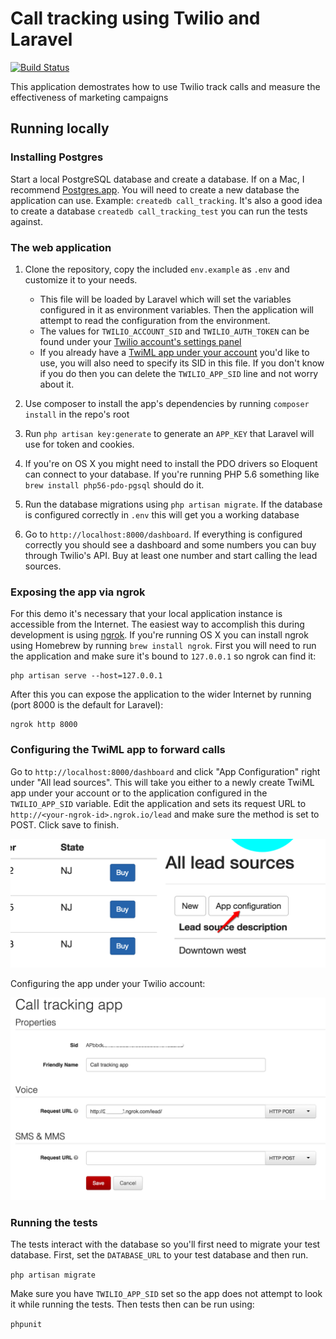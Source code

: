 #  Call tracking using Twilio and Laravel

[![Build Status](https://travis-ci.org/TwilioDevEd/call-tracking-laravel.svg?branch=master)](https://travis-ci.org/TwilioDevEd/call-tracking-laravel)

This application demostrates how to use Twilio track calls and measure
the effectiveness of marketing campaigns

## Running locally

### Installing Postgres

Start a local PostgreSQL database and create a database. If on a
Mac, I recommend [Postgres.app](http://postgresapp.com/). You will
need to create a new database the application can use. Example:
`createdb call_tracking`. It's also a good idea to create a
database `createdb call_tracking_test` you can run the tests against.

### The web application

1. Clone the repository, copy the included `env.example` as `.env` and
   customize it to your needs.
   - This file will be loaded by Laravel which will set the variables
     configured in it as environment variables. Then the application
     will attempt to read the configuration from the environment.
   - The values for `TWILIO_ACCOUNT_SID` and `TWILIO_AUTH_TOKEN` can
     be found under your
     [Twilio account's settings panel](https://www.twilio.com/user/account/settings)
   - If you already have a
     [TwiML app under your account](https://www.twilio.com/user/account/apps)
     you'd like to use, you will also need to specify its SID in this
     file. If you don't know if you do then you can delete the
     `TWILIO_APP_SID` line and not worry about it.

1. Use composer to install the app's dependencies by running `composer
   install` in the repo's root
1. Run `php artisan key:generate` to generate an `APP_KEY` that
   Laravel will use for token and cookies.
1. If you're on OS X you might need to install the PDO drivers
   so Eloquent can connect to your database. If you're running PHP 5.6
   something like `brew install php56-pdo-pgsql` should do it.
1. Run the database migrations using `php artisan migrate`. If the
   database is configured correctly in `.env` this will get you a
   working database
1. Go to `http://localhost:8000/dashboard`. If everything is
   configured correctly you should see a dashboard and some numbers
   you can buy through Twilio's API. Buy at least one number and start
   calling the lead sources.

### Exposing the app via ngrok

For this demo it's necessary that your local application instance is
accessible from the Internet. The easiest way to accomplish this
during development is using [ngrok](https://ngrok.com/). If you're
running OS X you can install ngrok using Homebrew by running `brew
install ngrok`. First you will need to run the application and make
sure it's bound to `127.0.0.1` so ngrok can find it:

```
php artisan serve --host=127.0.0.1
```

After this you can expose the application to the wider Internet by
running (port 8000 is the default for Laravel):

```
ngrok http 8000
```

### Configuring the TwiML app to forward calls

Go to `http://localhost:8000/dashboard` and click "App Configuration"
right under "All lead sources". This will take you either to a newly
create TwiML app under your account or to the application configured
in the `TWILIO_APP_SID` variable. Edit the application and sets its
request URL to `http://<your-ngrok-id>.ngrok.io/lead` and make sure the method
is set to POST. Click save to finish.

![App configuration button](images/app-config-button.png)

Configuring the app under your Twilio account:

![Twilio app configuration](images/app-config.png)

### Running the tests

The tests interact with the database so you'll first need to migrate
your test database. First, set the `DATABASE_URL` to your test
database and then run.

`php artisan migrate`

Make sure you have `TWILIO_APP_SID` set so the app does not attempt to
look it while running the tests. Then tests then can be run using:

`phpunit`
